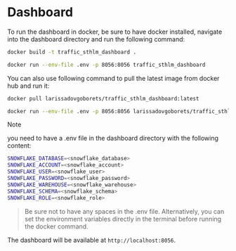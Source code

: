 # Dashboard

To run the dashboard in docker, be sure to have docker installed, navigate into the dashboard directory and run the following command:

```bash
docker build -t traffic_sthlm_dashboard .

docker run --env-file .env -p 8056:8056 traffic_sthlm_dashboard
```

You can also use following command to pull the latest image from docker hub and run it:

```bash
docker pull larissadovgoborets/traffic_sthlm_dashboard:latest

docker run --env-file .env -p 8056:8056 larissadovgoborets/traffic_sthlm_dashboard:latest
```

> [!NOTE]
> you need to have a .env file in the dashboard directory with the following content:
>
```bash
SNOWFLAKE_DATABASE=<snowflake_database>
SNOWFLAKE_ACCOUNT=<snowflake_account>
SNOWFLAKE_USER=<snowflake_user>
SNOWFLAKE_PASSWORD=<snowflake_password>
SNOWFLAKE_WAREHOUSE=<snowflake_warehouse>
SNOWFLAKE_SCHEMA=<snowflake_schema>
SNOWFLAKE_ROLE=<snowflake_role>
```

> Be sure not to have any spaces in the .env file.
> Alternatively, you can set the environment variables directly in the terminal before running the docker command.

The dashboard will be available at ```http://localhost:8056```.
